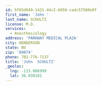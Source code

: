 ```yaml
---
id: 5f65d849-1431-44c2-b956-ca4c57580e9f
first_name: 'John '
last_name: SCHULTZ
license: M.D.
services:
  - Anesthesiology
address: 'PARKWAY MEDICAL PLAZA'
city: HENDERSON
state: NV
zip: '89074'
phone: 702-776-7137
title: 'John  SCHULTZ'
_geoloc:
  lng: -115.086999
  lat: 36.038181
---
```

